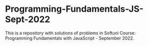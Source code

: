 # Programming-Fundamentals-JS-Sept-2022
This is a repository with solutions of problems in Softuni Course: Programming Fundamentals with JavaScript - September 2022.
